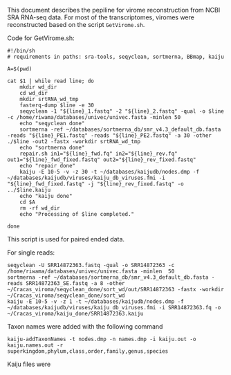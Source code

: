 





This document describes the pepiline for virome reconstruction from NCBI SRA RNA-seq data.
For most of the transcriptomes, viromes were reconstructed based on the script ```GetVirome.sh```.

Code for GetVirome.sh:

```
#!/bin/sh
# requirements in paths: sra-tools, seqyclean, sortmerna, BBmap, kaiju

A=$(pwd)

cat $1 | while read line; do
    mkdir wd_dir
    cd wd_dir
    mkdir srtRNA_wd_tmp
    fasterq-dump $line -e 30
    seqyclean -1 "${line}_1.fastq" -2 "${line}_2.fastq" -qual -o $line -c /home/riwama/databases/univec/univec.fasta -minlen 50
    echo "seqyclean done"
    sortmerna -ref ~/databases/sortmerna_db/smr_v4.3_default_db.fasta -reads "${line}_PE1.fastq" -reads "${line}_PE2.fastq" -a 30 -other ./$line -out2 -fastx -workdir srtRNA_wd_tmp
    echo "sortmerna done"
    repair.sh in1="${line}_fwd.fq" in2="${line}_rev.fq" out1="${line}_fwd_fixed.fastq" out2="${line}_rev_fixed.fastq"
    echo "repair done"
    kaiju -E 10-5 -v -z 30 -t ~/databases/kaijudb/nodes.dmp -f ~/databases/kaijudb/viruses/kaiju_db_viruses.fmi -i "${line}_fwd_fixed.fastq" -j "${line}_rev_fixed.fastq" -o ../$line.kaiju
    echo "kaiju done"
    cd $A
    rm -rf wd_dir
    echo "Processing of $line completed."

done

```

This script is used for paired ended data.


For single reads:

```
seqyclean -U SRR14872363.fastq -qual -o SRR14872363 -c /home/riwama/databases/univec/univec.fasta -minlen  50
sortmerna -ref ~/databases/sortmerna_db/smr_v4.3_default_db.fasta -reads SRR14872363_SE.fastq -a 8 -other ~/Cracas_viroma/seqyclean_done/sort_wd/out/SRR14872363 -fastx -workdir ~/Cracas_viroma/seqyclean_done/sort_wd
kaiju -E 10-5 -v -z 1 -t ~/databases/kaijudb/nodes.dmp -f ~/databases/kaijudb/viruses/kaiju_db_viruses.fmi -i SRR14872363.fq -o ~/Cracas_viroma/kaiju_done/SRR14872363.kaiju

```


Taxon names were added with the following command

```
kaiju-addTaxonNames -t nodes.dmp -n names.dmp -i kaiju.out -o kaiju.names.out -r superkingdom,phylum,class,order,family,genus,species
```

Kaiju files were 
